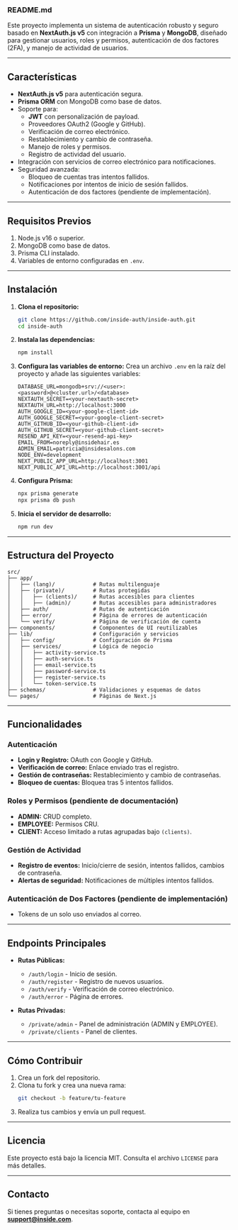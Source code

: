 ### README.md

Este proyecto implementa un sistema de autenticación robusto y seguro basado en **NextAuth.js v5** con integración a **Prisma** y **MongoDB**, diseñado para gestionar usuarios, roles y permisos, autenticación de dos factores (2FA), y manejo de actividad de usuarios.

---

## Características

- **NextAuth.js v5** para autenticación segura.
- **Prisma ORM** con MongoDB como base de datos.
- Soporte para:
  - **JWT** con personalización de payload.
  - Proveedores OAuth2 (Google y GitHub).
  - Verificación de correo electrónico.
  - Restablecimiento y cambio de contraseña.
  - Manejo de roles y permisos.
  - Registro de actividad del usuario.
- Integración con servicios de correo electrónico para notificaciones.
- Seguridad avanzada:
  - Bloqueo de cuentas tras intentos fallidos.
  - Notificaciones por intentos de inicio de sesión fallidos.
  - Autenticación de dos factores (pendiente de implementación).

---

## Requisitos Previos

1. Node.js v16 o superior.
2. MongoDB como base de datos.
3. Prisma CLI instalado.
4. Variables de entorno configuradas en `.env`.

---

## Instalación

1. **Clona el repositorio:**

   ```bash
   git clone https://github.com/inside-auth/inside-auth.git
   cd inside-auth
   ```

2. **Instala las dependencias:**

   ```bash
   npm install
   ```

3. **Configura las variables de entorno:**
   Crea un archivo `.env` en la raíz del proyecto y añade las siguientes variables:

   ```env
   DATABASE_URL=mongodb+srv://<user>:<password>@<cluster.url>/<database>
   NEXTAUTH_SECRET=<your-nextauth-secret>
   NEXTAUTH_URL=http://localhost:3000
   AUTH_GOOGLE_ID=<your-google-client-id>
   AUTH_GOOGLE_SECRET=<your-google-client-secret>
   AUTH_GITHUB_ID=<your-github-client-id>
   AUTH_GITHUB_SECRET=<your-github-client-secret>
   RESEND_API_KEY=<your-resend-api-key>
   EMAIL_FROM=noreply@insidehair.es
   ADMIN_EMAIL=patricia@insidesalons.com
   NODE_ENV=development
   NEXT_PUBLIC_APP_URL=http://localhost:3001
   NEXT_PUBLIC_API_URL=http://localhost:3001/api
   ```

4. **Configura Prisma:**

   ```bash
   npx prisma generate
   npx prisma db push
   ```

5. **Inicia el servidor de desarrollo:**
   ```bash
   npm run dev
   ```

---

## Estructura del Proyecto

```
src/
├── app/
│   ├── (lang)/            # Rutas multilenguaje
│   ├── (private)/         # Rutas protegidas
│   │   ├── (clients)/     # Rutas accesibles para clientes
│   │   ├── (admin)/       # Rutas accesibles para administradores
│   ├── auth/              # Rutas de autenticación
│   ├── error/             # Página de errores de autenticación
│   └── verify/            # Página de verificación de cuenta
├── components/            # Componentes de UI reutilizables
├── lib/                   # Configuración y servicios
│   ├── config/            # Configuración de Prisma
│   ├── services/          # Lógica de negocio
│   │   ├── activity-service.ts
│   │   ├── auth-service.ts
│   │   ├── email-service.ts
│   │   ├── password-service.ts
│   │   ├── register-service.ts
│   │   └── token-service.ts
├── schemas/               # Validaciones y esquemas de datos
└── pages/                 # Páginas de Next.js
```

---

## Funcionalidades

### Autenticación

- **Login y Registro:** OAuth con Google y GitHub.
- **Verificación de correo:** Enlace enviado tras el registro.
- **Gestión de contraseñas:** Restablecimiento y cambio de contraseñas.
- **Bloqueo de cuentas:** Bloquea tras 5 intentos fallidos.

### Roles y Permisos (pendiente de documentación)

- **ADMIN:** CRUD completo.
- **EMPLOYEE:** Permisos CRU.
- **CLIENT:** Acceso limitado a rutas agrupadas bajo `(clients)`.

### Gestión de Actividad

- **Registro de eventos:** Inicio/cierre de sesión, intentos fallidos, cambios de contraseña.
- **Alertas de seguridad:** Notificaciones de múltiples intentos fallidos.

### Autenticación de Dos Factores (pendiente de implementación)

- Tokens de un solo uso enviados al correo.

---

## Endpoints Principales

- **Rutas Públicas:**

  - `/auth/login` - Inicio de sesión.
  - `/auth/register` - Registro de nuevos usuarios.
  - `/auth/verify` - Verificación de correo electrónico.
  - `/auth/error` - Página de errores.

- **Rutas Privadas:**
  - `/private/admin` - Panel de administración (ADMIN y EMPLOYEE).
  - `/private/clients` - Panel de clientes.

---

## Cómo Contribuir

1. Crea un fork del repositorio.
2. Clona tu fork y crea una nueva rama:
   ```bash
   git checkout -b feature/tu-feature
   ```
3. Realiza tus cambios y envía un pull request.

---

## Licencia

Este proyecto está bajo la licencia MIT. Consulta el archivo `LICENSE` para más detalles.

---

## Contacto

Si tienes preguntas o necesitas soporte, contacta al equipo en **support@inside.com**.

```

```
